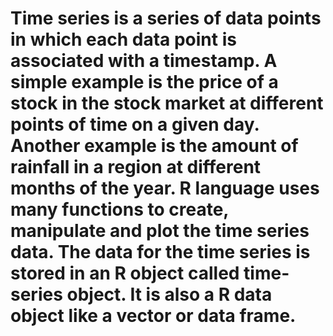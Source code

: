# Time series is a series of data points in which each data point is associated with a timestamp. A simple example is the price of a stock in the stock market at different points of time on a given day. Another example is the amount of rainfall in a region at different months of the year. R language uses many functions to create, manipulate and plot the time series data. The data for the time series is stored in an R object called time-series object. It is also a R data object like a vector or data frame.
